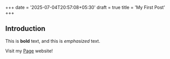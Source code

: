 +++
date = '2025-07-04T20:57:08+05:30'
draft = true
title = 'My First Post'
+++
## Introduction

This is **bold** text, and this is *emphasized* text.

Visit my [Page](https://github.com/PranithChowdary) website!